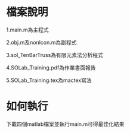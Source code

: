 # 檔案說明
1.main.m為主程式

2.obj.m及nonlcon.m為副程式

3.sol_TenBarTruss為有限元素法分析程式

4.SOLab_Training.pdf為作業書面報告

5.SOLab_Training.tex為mactex寫法

# 如何執行
下載四個matlab檔案並執行main.m可得最佳化結果






